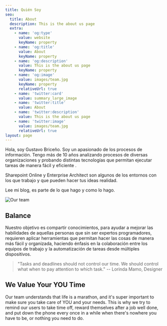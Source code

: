 ```yaml
---
title: Quién Soy
seo:
  title: About
  description: This is the about us page
  extra:
    - name: 'og:type'
      value: website
      keyName: property
    - name: 'og:title'
      value: About
      keyName: property
    - name: 'og:description'
      value: This is the about us page
      keyName: property
    - name: 'og:image'
      value: images/team.jpg
      keyName: property
      relativeUrl: true
    - name: 'twitter:card'
      value: summary_large_image
    - name: 'twitter:title'
      value: About
    - name: 'twitter:description'
      value: This is the about us page
    - name: 'twitter:image'
      value: images/team.jpg
      relativeUrl: true
layout: page
---
```


Hola, soy Gustavo Briceño. Soy un apasionado de los procesos de información. Tengo más de 10 años analizando procesos de diversas organizaciones y probando distintas tecnologías que permitan ejecutar tareas de manera fácil y eficiente .
 
Sharepoint Online y Enterprise Architect son algunos de los entornos con los que trabajo y que pueden hacer tus ideas realidad.
 
Lee mi blog, es parte de lo que hago y como lo hago.


![Our team](/images/team.jpg)

## Balance

 Nuestro objetivo es compartir conocimientos,  para ayudar a mejorar las habilidades de  aquellas personas que sin ser expertos programadores, requieren aplicar herramientas que permitan hacer las cosas de manera más fácil y organizada, haciendo énfasis en la colaboración entre los equipos de trabajo  y la automatización  de tareas desde múltiples dispositivos. 

> "Tasks and deadlines should not control our time. We should control what when to pay attention to which task." -- Lorinda Mamo, Designer



## We Value Your YOU Time

Our team understands that life is a marathon, and it's super important to make sure you take care of YOU and your needs. This is why we try to remind our users to take time off, reward themselves after a job well done, and put down the phone every once in a while when there's nowhere you have to be, or nothing you need to do.
